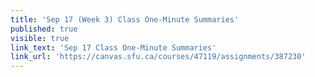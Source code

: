 ```yaml
---
title: 'Sep 17 (Week 3) Class One-Minute Summaries'
published: true
visible: true
link_text: 'Sep 17 Class One-Minute Summaries'
link_url: 'https://canvas.sfu.ca/courses/47119/assignments/387230'
---
```

